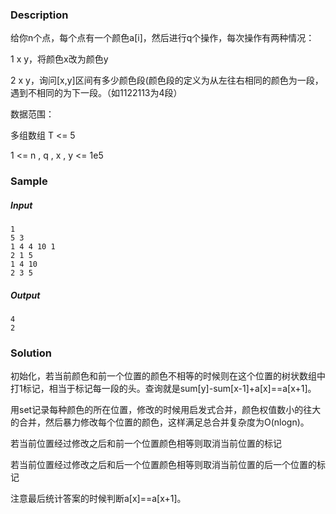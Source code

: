 ### Description

给你n个点，每个点有一个颜色a[i]，然后进行q个操作，每次操作有两种情况：

1 x y，将颜色x改为颜色y

2 x y，询问[x,y]区间有多少颜色段(颜色段的定义为从左往右相同的颜色为一段，遇到不相同的为下一段。（如1122113为4段）

数据范围：

多组数组 T <= 5

1 <= n , q , x , y <= 1e5

### Sample

##### Input

```
1
5 3
1 4 4 10 1
2 1 5 
1 4 10
2 3 5
```

##### Output

```
4
2
```

### Solution

初始化，若当前颜色和前一个位置的颜色不相等的时候则在这个位置的树状数组中打1标记，相当于标记每一段的头。查询就是sum[y]-sum[x-1]+a[x]==a[x+1]。

用set记录每种颜色的所在位置，修改的时候用启发式合并，颜色权值数小的往大的合并，然后暴力修改每个位置的颜色，这样满足总合并复杂度为O(nlogn)。

若当前位置经过修改之后和前一个位置颜色相等则取消当前位置的标记

若当前位置经过修改之后和后一个位置颜色相等则取消当前位置的后一个位置的标记

注意最后统计答案的时候判断a[x]==a[x+1]。
